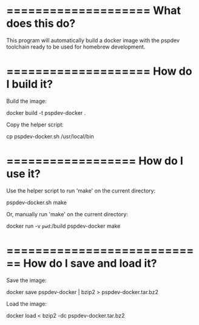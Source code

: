  ====================
  What does this do?
 ====================

  This program will automatically build a docker image with the pspdev
  toolchain ready to be used for homebrew development.

 ====================
  How do I build it?
 ====================

 Build the image:

   docker build -t pspdev-docker .

 Copy the helper script:

   cp pspdev-docker.sh /usr/local/bin

 ==================
  How do I use it?
 ==================

 Use the helper script to run 'make' on the current directory:

   pspdev-docker.sh make

 Or, manually run 'make' on the current directory:

   docker run -v `pwd`:/build pspdev-docker make

 ============================
  How do I save and load it?
 ============================

 Save the image:

   docker save pspdev-docker | bzip2 > pspdev-docker.tar.bz2

 Load the image:

   docker load < bzip2 -dc pspdev-docker.tar.bz2
